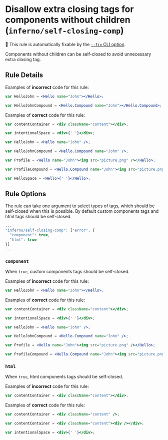 # Disallow extra closing tags for components without children (`inferno/self-closing-comp`)

🔧 This rule is automatically fixable by the [`--fix` CLI option](https://eslint.org/docs/latest/user-guide/command-line-interface#--fix).

<!-- end auto-generated rule header -->

Components without children can be self-closed to avoid unnecessary extra closing tag.

## Rule Details

Examples of **incorrect** code for this rule:

```jsx
var HelloJohn = <Hello name="John"></Hello>;

var HelloJohnCompound = <Hello.Compound name="John"></Hello.Compound>;
```

Examples of **correct** code for this rule:

```jsx
var contentContainer = <div className="content"></div>;

var intentionalSpace = <div>{' '}</div>;

var HelloJohn = <Hello name="John" />;

var HelloJohnCompound = <Hello.Compound name="John" />;

var Profile = <Hello name="John"><img src="picture.png" /></Hello>;

var ProfileCompound = <Hello.Compound name="John"><img src="picture.png" /></Hello.Compound>;

var HelloSpace = <Hello>{' '}</Hello>;
```

## Rule Options

The rule can take one argument to select types of tags, which should be self-closed when this is possible. By default custom components tags and html tags should be self-closed.

```js
...
"inferno/self-closing-comp": ["error", {
  "component": true,
  "html": true
}]
...
```

### `component`

When `true`, custom components tags should be self-closed.

Examples of **incorrect** code for this rule:

```jsx
var HelloJohn = <Hello name="John"></Hello>;
```

Examples of **correct** code for this rule:

```jsx
var contentContainer = <div className="content"></div>;

var intentionalSpace = <div>{' '}</div>;

var HelloJohn = <Hello name="John" />;

var HelloJohnCompound = <Hello.Compound name="John" />;

var Profile = <Hello name="John"><img src="picture.png" /></Hello>;

var ProfileCompound = <Hello.Compound name="John"><img src="picture.png" /></Hello.Compound>;
```

### `html`

When `true`, html components tags should be self-closed.

Examples of **incorrect** code for this rule:

```jsx
var contentContainer = <div className="content"></div>;
```

Examples of **correct** code for this rule:

```jsx
var contentContainer = <div className="content" />;

var contentContainer = <div className="content"><div /></div>;

var intentionalSpace = <div>{' '}</div>;
```
